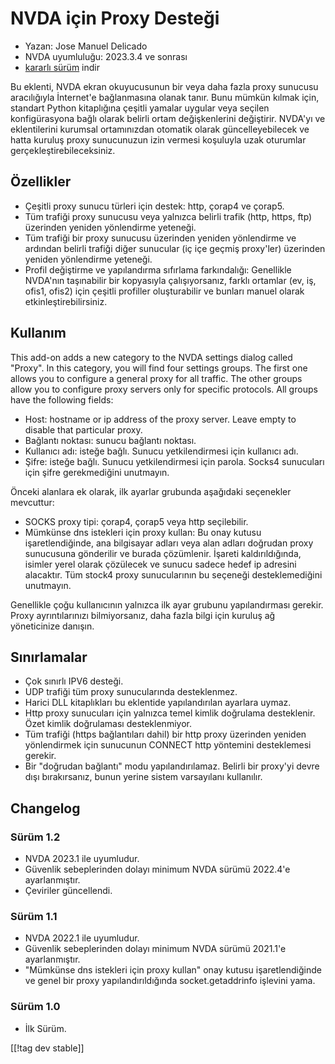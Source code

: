 # NVDA için Proxy Desteği #

* Yazan: Jose Manuel Delicado
* NVDA uyumluluğu: 2023.3.4 ve sonrası
* [kararlı sürüm][1] indir

Bu eklenti, NVDA ekran okuyucusunun bir veya daha fazla proxy sunucusu
aracılığıyla İnternet'e bağlanmasına olanak tanır. Bunu mümkün kılmak için,
standart Python kitaplığına çeşitli yamalar uygular veya seçilen
konfigürasyona bağlı olarak belirli ortam değişkenlerini değiştirir. NVDA'yı
ve eklentilerini kurumsal ortamınızdan otomatik olarak güncelleyebilecek ve
hatta kuruluş proxy sunucunuzun izin vermesi koşuluyla uzak oturumlar
gerçekleştirebileceksiniz.

## Özellikler

* Çeşitli proxy sunucu türleri için destek: http, çorap4 ve çorap5.
* Tüm trafiği proxy sunucusu veya yalnızca belirli trafik (http, https, ftp)
  üzerinden yeniden yönlendirme yeteneği.
* Tüm trafiği bir proxy sunucusu üzerinden yeniden yönlendirme ve ardından
  belirli trafiği diğer sunucular (iç içe geçmiş proxy'ler) üzerinden
  yeniden yönlendirme yeteneği.
* Profil değiştirme ve yapılandırma sıfırlama farkındalığı: Genellikle
  NVDA'nın taşınabilir bir kopyasıyla çalışıyorsanız, farklı ortamlar (ev,
  iş, ofis1, ofis2) için çeşitli profiller oluşturabilir ve bunları manuel
  olarak etkinleştirebilirsiniz.

## Kullanım

This add-on adds a new category to the NVDA settings dialog called
"Proxy". In this category, you will find four settings groups. The first one
allows you to configure a general proxy for all traffic. The other groups
allow you to configure proxy servers only for specific protocols. All groups
have the following fields:

* Host: hostname or ip address of the proxy server. Leave empty to disable
  that particular proxy.
* Bağlantı noktası: sunucu bağlantı noktası.
* Kullanıcı adı: isteğe bağlı. Sunucu yetkilendirmesi için kullanıcı adı.
* Şifre: isteğe bağlı. Sunucu yetkilendirmesi için parola. Socks4 sunucuları
  için şifre gerekmediğini unutmayın.

Önceki alanlara ek olarak, ilk ayarlar grubunda aşağıdaki seçenekler
mevcuttur:

* SOCKS proxy tipi: çorap4, çorap5 veya http seçilebilir.
* Mümkünse dns istekleri için proxy kullan: Bu onay kutusu işaretlendiğinde,
  ana bilgisayar adları veya alan adları doğrudan proxy sunucusuna
  gönderilir ve burada çözümlenir. İşareti kaldırıldığında, isimler yerel
  olarak çözülecek ve sunucu sadece hedef ip adresini alacaktır. Tüm stock4
  proxy sunucularının bu seçeneği desteklemediğini unutmayın.

Genellikle çoğu kullanıcının yalnızca ilk ayar grubunu yapılandırması
gerekir. Proxy ayrıntılarınızı bilmiyorsanız, daha fazla bilgi için kuruluş
ağ yöneticinize danışın.

## Sınırlamalar

* Çok sınırlı IPV6 desteği.
* UDP trafiği tüm proxy sunucularında desteklenmez.
* Harici DLL kitaplıkları bu eklentide yapılandırılan ayarlara uymaz.
* Http proxy sunucuları için yalnızca temel kimlik doğrulama
  desteklenir. Özet kimlik doğrulaması desteklenmiyor.
* Tüm trafiği (https bağlantıları dahil) bir http proxy üzerinden yeniden
  yönlendirmek için sunucunun CONNECT http yöntemini desteklemesi gerekir.
* Bir "doğrudan bağlantı" modu yapılandırılamaz. Belirli bir proxy'yi devre
  dışı bırakırsanız, bunun yerine sistem varsayılanı kullanılır.

## Changelog

### Sürüm 1.2

* NVDA 2023.1 ile uyumludur.
* Güvenlik sebeplerinden dolayı minimum NVDA sürümü 2022.4'e ayarlanmıştır.
* Çeviriler güncellendi.

### Sürüm 1.1

* NVDA 2022.1 ile uyumludur.
* Güvenlik sebeplerinden dolayı minimum NVDA sürümü 2021.1'e ayarlanmıştır.
* "Mümkünse dns istekleri için proxy kullan" onay kutusu işaretlendiğinde ve
  genel bir proxy yapılandırıldığında socket.getaddrinfo işlevini yama.

### Sürüm 1.0

* İlk Sürüm.

[[!tag dev stable]]

[1]: https://www.nvaccess.org/addonStore/legacy?file=proxy

